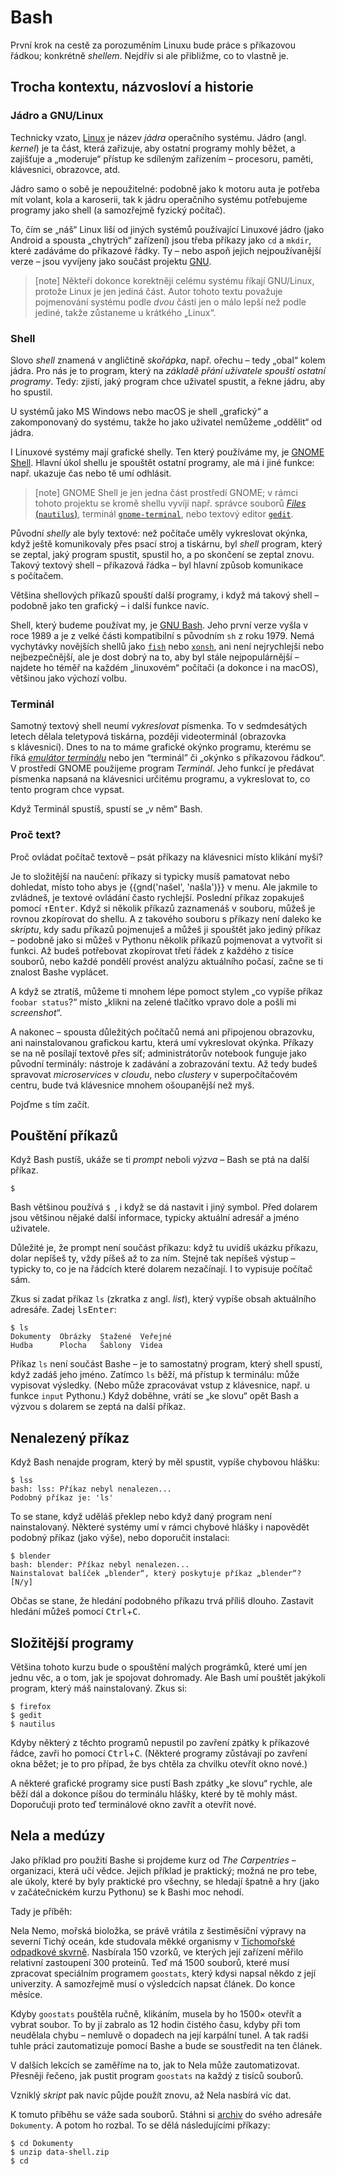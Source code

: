 # Bash

První krok na cestě za porozuměním Linuxu bude práce s příkazovou řádkou;
konkrétně *shellem*.
Nejdřív si ale přibližme, co to vlastně je.


## Trocha kontextu, názvosloví a historie

### Jádro a GNU/Linux

Technicky vzato, [Linux](https://www.linuxfoundation.org/projects/linux/)
je název *jádra* operačního systému.
Jádro (angl. *kernel*) je ta část, která zařizuje, aby ostatní programy mohly
běžet, a zajišťuje a „moderuje“ přístup ke sdíleným zařízením – procesoru,
paměti, klávesnici, obrazovce, atd.

Jádro samo o sobě je nepoužitelné: podobně jako k motoru auta je potřeba mít
volant, kola a karoserii, tak k jádru operačního systému potřebujeme
programy jako shell (a samozřejmě fyzický počítač).

To, čím se „náš“ Linux liší od jiných systémů používající Linuxové jádro
(jako Android a spousta „chytrých“ zařízení) jsou třeba příkazy jako `cd`
a `mkdir`, které zadáváme do příkazové řádky.
Ty – nebo aspoň jejich nejpoužívanější verze – jsou vyvíjeny jako součást
projektu [GNU](https://www.gnu.org/).

> [note]
> Někteří dokonce korektněji celému systému říkají GNU/Linux, protože
> Linux je jen jediná část.
> Autor tohoto textu považuje pojmenování systému podle *dvou* částí
> jen o málo lepší než podle jediné, takže zůstaneme u krátkého „Linux“.


### Shell

Slovo *shell* znamená v angličtině *skořápka*, např. ořechu – tedy „obal“
kolem jádra.
Pro nás je to program, který na *základě přání uživatele spouští ostatní programy*.
Tedy: zjistí, jaký program chce uživatel spustit, a řekne jádru, aby ho spustil.

U systémů jako MS Windows nebo macOS je shell „grafický“ a zakomponovaný do
systému, takže ho jako uživatel nemůžeme „oddělit“ od jádra.

I Linuxové systémy mají grafické shelly. Ten který používáme my, je
[GNOME Shell](https://wiki.gnome.org/Projects/GnomeShell).
Hlavní úkol shellu je spouštět ostatní programy, ale má i jiné funkce:
 např. ukazuje čas nebo tě umí odhlásit.

> [note]
> GNOME Shell je jen jedna část prostředí GNOME; v rámci tohoto projektu
> se kromě shellu vyvíjí např. správce souborů
> [*Files* (`nautilus`)](https://wiki.gnome.org/Apps/Files),
> terminál [`gnome-terminal`](https://wiki.gnome.org/Apps/Terminal),
> nebo textový editor [`gedit`](https://wiki.gnome.org/Apps/Gedit).

Původní *shelly* ale byly textové: než počítače uměly vykreslovat okýnka,
když ještě komunikovaly přes psací stroj a tiskárnu, byl *shell* program,
který se zeptal, jaký program spustit, spustil ho, a po skončení se zeptal
znovu.
Takový textový shell – příkazová řádka – byl hlavní způsob komunikace
s počítačem.

Většina shellových příkazů spouští další programy, i když má takový shell
– podobně jako ten grafický – i další funkce navíc.

Shell, který budeme používat my, je
[GNU Bash](https://www.gnu.org/software/bash/).
Jeho první verze vyšla v roce 1989 a je z velké části kompatibilní
s původním `sh` z roku 1979.
Nemá vychytávky novějších shellů jako [`fish`](http://fishshell.com/) nebo
[`xonsh`](https://xon.sh/), ani není nejrychlejší nebo nejbezpečnější,
ale je dost dobrý na to, aby byl stále nejpopulárnější – najdete ho téměř
na každém „linuxovém“ počítači (a dokonce i na macOS),
většinou jako výchozí volbu.


### Terminál

Samotný textový shell neumí *vykreslovat* písmenka.
To v sedmdesátých letech dělala teletypová tiskárna, později videoterminál
(obrazovka s klávesnicí).
Dnes to na to máme grafické okýnko programu, kterému se říká
[*emulátor terminálu*](https://cs.wikipedia.org/wiki/Emul%C3%A1tor_termin%C3%A1lu)
nebo jen “terminál” či „okýnko s příkazovou řádkou“.
V prostředí GNOME použijeme program *Terminál*.
Jeho funkcí je předávat písmenka napsaná na klávesnici určitému programu,
a vykreslovat to, co tento program chce vypsat.

Když Terminál spustíš, spustí se „v něm“ Bash.


### Proč text?

Proč ovládat počítač textově – psát příkazy na klávesnici místo klikání myší?

Je to složitější na naučení: příkazy si typicky musíš pamatovat nebo dohledat,
místo toho abys je {{gnd('našel', 'našla')}} v menu.
Ale jakmile to zvládneš, je textové ovládání často rychlejší.
Poslední příkaz zopakuješ pomocí <kbd>↑</kbd><kbd>Enter</kbd>.
Když si několik příkazů zaznamenáš v souboru, můžeš je rovnou zkopírovat
do shellu.
A z takového souboru s příkazy není daleko ke *skriptu*, kdy sadu příkazů
pojmenuješ a můžeš ji spouštět jako jediný příkaz – podobně jako si můžeš
v Pythonu několik příkazů pojmenovat a vytvořit si funkci.
Až budeš potřebovat zkopírovat třetí řádek z každého z tisíce souborů, nebo
každé pondělí provést analýzu aktuálního počasí, začne se ti znalost Bashe
vyplácet.

A když se ztratíš, můžeme ti mnohem lépe pomoct stylem „co vypíše příkaz
`foobar status`?“ místo „klikni na zelené tlačítko vpravo dole a pošli
mi *screenshot*“.

A nakonec – spousta důležitých počítačů nemá ani připojenou obrazovku, ani
nainstalovanou grafickou kartu, která umí vykreslovat okýnka.
Příkazy se na ně posílají textově přes síť; administrátorův notebook funguje
jako původní terminály: nástroje k zadávání a zobrazování textu.
Až tedy budeš spravovat *microservices* v *cloudu*, nebo *clustery*
v superpočítačovém centru, bude tvá klávesnice mnohem ošoupanější než myš.

Pojďme s tím začít.


## Pouštění příkazů

Když Bash pustíš, ukáže se ti *prompt* neboli *výzva* – Bash se ptá na další
příkaz.

```console
$ 
```

Bash většinou používá `$ `, i když se dá nastavit i jiný symbol.
Před dolarem jsou většinou nějaké další informace, typicky aktuální adresář
a jméno uživatele.

Důležité je, že prompt není součást příkazu: když tu uvidíš ukázku příkazu,
dolar nepíšeš ty, vždy píšeš až to za ním.
Stejně tak nepíšeš výstup – typicky to, co je na řádcích které dolarem
nezačínají. I to vypisuje počítač sám.

Zkus si zadat příkaz `ls` (zkratka z angl. *list*), který vypíše obsah
aktuálního adresáře. Zadej <kbd>l</kbd><kbd>s</kbd><kbd>Enter</kbd>:

```console
$ ls
Dokumenty  Obrázky  Stažené  Veřejné
Hudba      Plocha   Šablony  Videa
```

Příkaz `ls` není součást Bashe – je to samostatný program, který shell
spustí, když zadáš jeho jméno.
Zatímco `ls` běží, má přístup k terminálu: může vypisovat výsledky.
(Nebo může zpracovávat vstup z klávesnice, např. u funkce `input` Pythonu.)
Když doběhne, vrátí se „ke slovu“ opět Bash a výzvou s dolarem se zeptá
na další příkaz.


##  Nenalezený příkaz

Když Bash nenajde program, který by měl spustit, vypíše chybovou hlášku:
```console
$ lss
bash: lss: Příkaz nebyl nenalezen...
Podobný příkaz je: 'ls'
```

To se stane, když uděláš překlep nebo když daný program není nainstalovaný.
Některé systémy umí v rámci chybové hlášky i napovědět podobný příkaz
(jako výše), nebo doporučit instalaci:

```console
$ blender
bash: blender: Příkaz nebyl nenalezen...
Nainstalovat balíček „blender“, který poskytuje příkaz „blender“? [N/y]
```

Občas se stane, že hledání podobného příkazu trvá příliš dlouho.
Zastavit hledání můžeš pomocí <kbd>Ctrl</kbd>+<kbd>C</kbd>.


## Složitější programy

Většina tohoto kurzu bude o spouštění malých prográmků, které umí jen jednu
věc, a o tom, jak je spojovat dohromady.
Ale Bash umí pouštět jakýkoli program, který máš nainstalovaný.
Zkus si:

```console
$ firefox
$ gedit
$ nautilus
```

Kdyby některý z těchto programů nepustil po zavření zpátky k příkazové řádce,
zavři ho pomocí <kbd>Ctrl</kbd>+<kbd>C</kbd>.
(Některé programy zůstávají po zavření okna běžet; je to pro případ, že bys
chtěla za chvilku otevřít okno nové.)

A některé grafické programy sice pustí Bash zpátky „ke slovu“ rychle,
ale běží dál a dokonce píšou do terminálu hlášky, které by tě mohly mást.
Doporučuji proto teď terminálové okno zavřít a otevřít nové.


## Nela a medúzy

Jako příklad pro použití Bashe si projdeme kurz od *The Carpentries*
– organizaci, která učí vědce.
Jejich příklad je praktický; možná ne pro tebe, ale úkoly, které by byly
praktické pro všechny, se hledají špatně a hry (jako v začátečnickém kurzu
Pythonu) se k Bashi moc nehodí.

Tady je příběh:

Nela Nemo, mořská bioložka, se právě vrátila z šestiměsíční výpravy
na severní Tichý oceán, kde studovala měkké organismy
v [Tichomořské odpadkové skvrně](https://cs.wikipedia.org/wiki/Velk%C3%A1_tichomo%C5%99sk%C3%A1_odpadkov%C3%A1_skvrna).
Nasbírala 150 vzorků, ve kterých její zařízení měřilo relativní zastoupení
300 proteinů.
Teď má 1500 souborů, které musí zpracovat speciálním programem `goostats`,
který kdysi napsal někdo z její univerzity.
A samozřejmě musí o výsledcích napsat článek.
Do konce měsíce.

Kdyby `goostats` pouštěla ručně, klikáním, musela by ho 1500× otevřít
a vybrat soubor.
To by jí zabralo as 12 hodin čistého času, kdyby při tom neudělala chybu
– nemluvě o dopadech na její karpální tunel.
A tak radši tuhle práci zautomatizuje pomocí Bashe a bude se soustředit
na ten článek.

V dalších lekcích se zaměříme na to, jak to Nela může zautomatizovat.
Přesněji řečeno, jak pustit program `goostats` na každý z tisíců souborů.

Vzniklý *skript* pak navíc půjde použít znovu, až Nela nasbírá víc dat.


K tomuto příběhu se váže sada souborů.
Stáhni si [archiv](static/data-shell.zip) do svého adresáře `Dokumenty`.
A potom ho rozbal. To se dělá následujícími příkazy:

```console
$ cd Dokumenty
$ unzip data-shell.zip
$ cd
```
